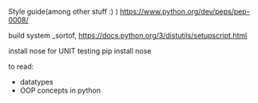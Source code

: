 Style guide(among other stuff :) ) 
https://www.python.org/dev/peps/pep-0008/

build system _sortof, 
https://docs.python.org/3/distutils/setupscript.html

install nose for UNIT testing
pip install nose


to read:

- datatypes 
- OOP concepts in python